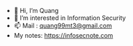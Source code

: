 - 👋 Hi, I’m Quang
- 👀 I’m interested in Information Security
- 📫 Mail : quang99mt3@gmail.com
- My notes: https://infosecnote.com
